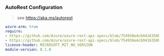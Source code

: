 ### AutoRest Configuration

> see https://aka.ms/autorest

``` yaml
azure-arm: true
require:
- https://github.com/Azure/azure-rest-api-specs/blob/754938e4cb9416358b02dcc11f444adf14b3b7b6/specification/azuredata/resource-manager/readme.md
- https://github.com/Azure/azure-rest-api-specs/blob/754938e4cb9416358b02dcc11f444adf14b3b7b6/specification/azuredata/resource-manager/readme.go.md
license-header: MICROSOFT_MIT_NO_VERSION
module-version: 0.1.0

```